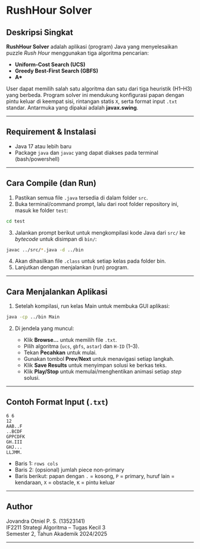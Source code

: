 # RushHour Solver

## Deskripsi Singkat

**RushHour Solver** adalah aplikasi (program) Java yang menyelesaikan puzzle *Rush Hour* menggunakan tiga algoritma pencarian:

* **Uniform-Cost Search (UCS)**
* **Greedy Best-First Search (GBFS)**
* **A\***

User dapat memilih salah satu algoritma dan satu dari tiga heuristik (H1–H3) yang berbeda. Program solver ini mendukung konfigurasi papan dengan pintu keluar di keempat sisi, rintangan statis `X`, serta format input `.txt` standar. Antarmuka yang dipakai adalah **javax.swing**.

---

## Requirement & Instalasi

* Java 17 atau lebih baru
* Package `java` dan `javac` yang dapat diakses pada terminal (bash/powershell)

---

## Cara Compile (dan Run)

1. Pastikan semua file `.java` tersedia di dalam folder `src`.
2. Buka terminal/command prompt, lalu dari root folder repository ini, masuk ke folder `test`:
```bash
cd test
```
3. Jalankan prompt berikut untuk mengkompilasi kode Java dari ```src/``` ke _bytecode_ untuk disimpan di ```bin/```:
```bash
javac ../src/*.java -d ../bin
```

4. Akan dihasilkan file `.class` untuk setiap kelas pada folder bin.
5. Lanjutkan dengan menjalankan (run) program.

---

## Cara Menjalankan Aplikasi

1. Setelah kompilasi, run kelas Main untuk membuka GUI aplikasi:
```bash
java -cp ../bin Main
```
2. Di jendela yang muncul:

   * Klik **Browse…** untuk memilih file `.txt`.
   * Pilih algoritma (`ucs`, `gbfs`, `astar`) dan `H-ID` (1–3).
   * Tekan **Pecahkan** untuk mulai.
   * Gunakan tombol **Prev**/**Next** untuk menavigasi setiap langkah.
   * Klik **Save Results** untuk menyimpan solusi ke berkas teks.
   * Klik **Play/Stop** untuk memulai/menghentikan animasi setiap _step_ solusi.

---

## Contoh Format Input (`.txt`)

```
6 6
12
AAB..F
..BCDF
GPPCDFK
GH.III
GHJ...
LLJMM.
```

* Baris 1: `rows cols`
* Baris 2: (opsional) jumlah piece non-primary
* Baris berikut: papan dengan `.` = kosong, `P` = primary, huruf lain = kendaraan, `X` = obstacle, `K` = pintu keluar

---

## Author

Jovandra Otniel P. S. (13523141) <br />
IF2211 Strategi Algoritma – Tugas Kecil 3 <br />
Semester 2, Tahun Akademik 2024/2025 <br />

---